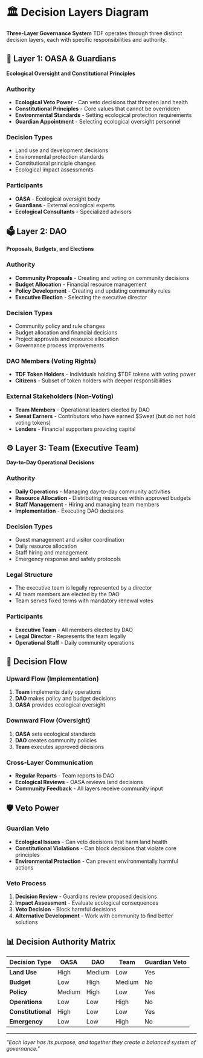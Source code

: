 # 🏛️ Decision Layers Diagram

**Three-Layer Governance System** TDF operates through three distinct decision layers, each with specific responsibilities and authority.

## 🎯 Layer 1: OASA & Guardians
**Ecological Oversight and Constitutional Principles**

### Authority
- **Ecological Veto Power** - Can veto decisions that threaten land health
- **Constitutional Principles** - Core values that cannot be overridden
- **Environmental Standards** - Setting ecological protection requirements
- **Guardian Appointment** - Selecting ecological oversight personnel

### Decision Types
- Land use and development decisions
- Environmental protection standards
- Constitutional principle changes
- Ecological impact assessments

### Participants
- **OASA** - Ecological oversight body
- **Guardians** - External ecological experts
- **Ecological Consultants** - Specialized advisors

## 🗳️ Layer 2: DAO
**Proposals, Budgets, and Elections**

### Authority
- **Community Proposals** - Creating and voting on community decisions
- **Budget Allocation** - Financial resource management
- **Policy Development** - Creating and updating community rules
- **Executive Election** - Selecting the executive director

### Decision Types
- Community policy and rule changes
- Budget allocation and financial decisions
- Project approvals and resource allocation
- Governance process improvements

### DAO Members (Voting Rights)
- **TDF Token Holders** - Individuals holding $TDF tokens with voting power
- **Citizens** - Subset of token holders with deeper responsibilities

### External Stakeholders (Non-Voting)
- **Team Members** - Operational leaders elected by DAO
- **Sweat Earners** - Contributors who have earned $Sweat (but do not hold voting tokens)
- **Lenders** - Financial supporters providing capital

## ⚙️ Layer 3: Team (Executive Team)
**Day-to-Day Operational Decisions**

### Authority
- **Daily Operations** - Managing day-to-day community activities
- **Resource Allocation** - Distributing resources within approved budgets
- **Staff Management** - Hiring and managing team members
- **Implementation** - Executing DAO decisions

### Decision Types
- Guest management and visitor coordination
- Daily resource allocation
- Staff hiring and management
- Emergency response and safety protocols

### Legal Structure
- The executive team is legally represented by a director
- All team members are elected by the DAO
- Team serves fixed terms with mandatory renewal votes

### Participants
- **Executive Team** - All members elected by DAO
- **Legal Director** - Represents the team legally
- **Operational Staff** - Daily community operations

## 🔄 Decision Flow

### Upward Flow (Implementation)
1. **Team** implements daily operations
2. **DAO** makes policy and budget decisions
3. **OASA** provides ecological oversight

### Downward Flow (Oversight)
1. **OASA** sets ecological standards
2. **DAO** creates community policies
3. **Team** executes approved decisions

### Cross-Layer Communication
- **Regular Reports** - Team reports to DAO
- **Ecological Reviews** - OASA reviews land decisions
- **Community Feedback** - All layers receive community input

## 🛡️ Veto Power

### Guardian Veto
- **Ecological Issues** - Can veto decisions that harm land health
- **Constitutional Violations** - Can block decisions that violate core principles
- **Environmental Protection** - Can prevent environmentally harmful actions

### Veto Process
1. **Decision Review** - Guardians review proposed decisions
2. **Impact Assessment** - Evaluate ecological consequences
3. **Veto Decision** - Block harmful decisions
4. **Alternative Development** - Work with community to find better solutions

## 📊 Decision Authority Matrix

| Decision Type | OASA | DAO | Team | Guardian Veto |
|---------------|------|-----|------|---------------|
| **Land Use** | High | Medium | Low | Yes |
| **Budget** | Low | High | Medium | No |
| **Policy** | Medium | High | Low | Yes |
| **Operations** | Low | Low | High | No |
| **Constitutional** | High | Low | Low | Yes |
| **Emergency** | Low | Low | High | No |

---

*"Each layer has its purpose, and together they create a balanced system of governance."*
